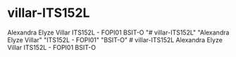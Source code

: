 # villar-ITS152L
Alexandra Elyze Villar
ITS152L - FOPI01
BSIT-O
"# villar-ITS152L"  "Alexandra Elyze Villar"  "ITS152L - FOPI01"  "BSIT-O" 
#   v i l l a r - I T S 1 5 2 L  
 A l e x a n d r a   E l y z e   V i l l a r  
 I T S 1 5 2 L   -   F O P I 0 1  
 B S I T - O  
 